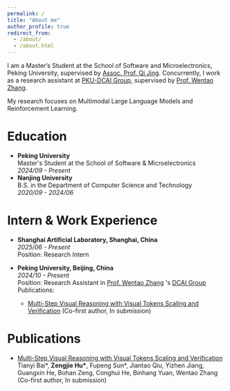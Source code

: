 ```yaml
---
permalink: /
title: "About me"
author_profile: true
redirect_from: 
  - /about/
  - /about.html
---
```

I am a Master’s Student at the School of Software and Microelectronics, Peking University, supervised by [Assoc. Prof. Qi Jing](https://www.ss.pku.edu.cn/teacherteam/teacherlist/1610-%E8%8D%86%E7%90%A6.html). Concurrently, I work as a research assistant at [PKU-DCAI Group](https://github.com/OpenDCAI), supervised by [Prof. Wentao Zhang](https://zwt233.github.io/).

My research focuses on Multimodal Large Language Models and Reinforcement Learning.

Education
======
- **Peking University** <br>
Master's Student at the School of Software & Microelectronics <br>
*2024/09 - Present*
- **Nanjing University** <br>
B.S. in the Department of Computer Science and Technology <br>
*2020/09 - 2024/06*

Intern & Work Experience
======
- **Shanghai Artificial Laboratory, Shanghai, China** <br>
*2025/06 - Present* <br>
Position: Research Intern

- **Peking University, Beijing, China** <br>
*2024/10 - Present* <br>
Position: Research Assistant in [Prof. Wentao Zhang](https://zwt233.github.io/) 's [DCAI Group](https://github.com/OpenDCAI) <br>
Publications:
  - [Multi-Step Visual Reasoning with Visual Tokens Scaling and Verification](https://arxiv.org/abs/2506.07235) (Co-first author, In submission)


Publications
======
- [Multi-Step Visual Reasoning with Visual Tokens Scaling and Verification](https://arxiv.org/abs/2506.07235) <br>
  Tianyi Bai\*, **Zengjie Hu\***, Fupeng Sun\*, Jiantao Qiu, Yizhen Jiang, Guangxin He, Bohan Zeng, Conghui He, Binhang Yuan, Wentao Zhang <br>
  (Co-first author, In submission)